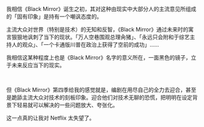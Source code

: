 我相信《Black Mirror》诞生之初，其对这种由现实中大部分人的主流意见所组成的「固有印象」是持有一个嘲讽态度的。

主流大众对世界（特别是技术）的无知和反智，《Black Mirror》通过未来时的寓言狠狠地讽刺了当下的现状。「万人空巷围观总理肏猪」、「永远只会附和于综艺主持人的观众」、「一个卡通版川普在政治上获得了空前的成功」……

我相信这某种程度上也是《Black Mirror》名字的意义所在，一面黑色的镜子，立于未来反应当下的现实。

<br>

但《Black Mirror》第四季给我的感觉就是，编剧在用尽自己的全力去迎合，甚至是跪舔主流大众对技术的刻板印象。迎合他们对技术无聊的恐慌，把明明在设定背景下轻易就可以解决的一些问题放大、夸张化。

这一点真的让我对 Netflix 太失望了。

